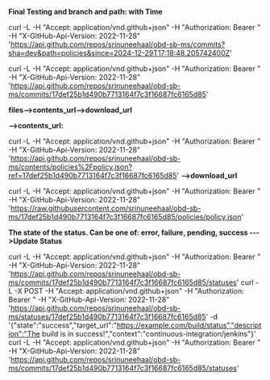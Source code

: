 

**Final Testing and branch and path: with Time**

curl -L   -H "Accept: application/vnd.github+json"   -H "Authorization: Bearer "   -H "X-GitHub-Api-Version: 2022-11-28" 'https://api.github.com/repos/srinuneehaal/obd-sb-ms/commits?sha=dev&path=policies&since=2024-12-29T17:18:48.205742400Z'


curl -L   -H "Accept: application/vnd.github+json"   -H "Authorization: Bearer "   -H "X-GitHub-Api-Version: 2022-11-28"  'https://api.github.com/repos/srinuneehaal/obd-sb-ms/commits/17def25b1d490b7713164f7c3f16687fc6165d85'

**files-->contents_url-->download_url**

**-->contents_url:**

curl -L   -H "Accept: application/vnd.github+json"   -H "Authorization: Bearer "   -H "X-GitHub-Api-Version: 2022-11-28" 'https://api.github.com/repos/srinuneehaal/obd-sb-ms/contents/policies%2Fpolicy.json?ref=17def25b1d490b7713164f7c3f16687fc6165d85'
**-->download_url**

curl -L   -H "Accept: application/vnd.github+json"   -H "Authorization: Bearer "   -H "X-GitHub-Api-Version: 2022-11-28" 'https://raw.githubusercontent.com/srinuneehaal/obd-sb-ms/17def25b1d490b7713164f7c3f16687fc6165d85/policies/policy.json'


**The state of the status.
	Can be one of: error, failure, pending, success
--->Update Status**

curl -L   -H "Accept: application/vnd.github+json"   -H "Authorization: Bearer "   -H "X-GitHub-Api-Version: 2022-11-28" 'https://api.github.com/repos/srinuneehaal/obd-sb-ms/commits/17def25b1d490b7713164f7c3f16687fc6165d85/statuses'
curl -L  -X POST -H "Accept: application/vnd.github+json"   -H "Authorization: Bearer "   -H "X-GitHub-Api-Version: 2022-11-28" 'https://api.github.com/repos/srinuneehaal/obd-sb-ms/statuses/17def25b1d490b7713164f7c3f16687fc6165d85' -d '{"state":"success","target_url":"https://example.com/build/status","description":"The build is in success!","context":"continuous-integration/jenkins"}'
curl -L   -H "Accept: application/vnd.github+json"   -H "Authorization: Bearer "   -H "X-GitHub-Api-Version: 2022-11-28" 'https://api.github.com/repos/srinuneehaal/obd-sb-ms/commits/17def25b1d490b7713164f7c3f16687fc6165d85/statuses'
